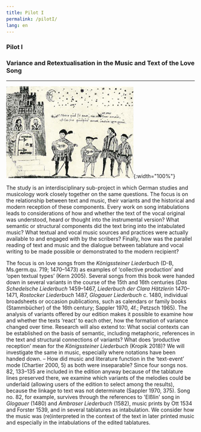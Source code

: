 ```yaml
---
title: Pilot I
permalink: /pilotI/
lang: en
---
```


### Pilot I
### Variance and Retextualisation in the Music and Text of the Love Song
___
![](/assets/img/Hofieren_Dohna.png "Federzeichnung aus dem verschollenen Stammbuch des Burggrafen Achatius zu Dohna, um 1550 (Bildzitat nach: Walter Salmen Musikleben im 16. Jahrhundert (Musikgeschichte in Bildern III/9), Leipzig 1976, S. 146"){:width="100%"}

The study is an interdisciplinary sub-project in which German studies and musicology work closely together on the same questions. The focus is on the relationship between text and music, their variants and the historical and modern reception of these components. Every work on song intabulations leads to considerations of how and whether the text of the vocal original was understood, heard or thought into the instrumental version? What semantic or structural components did the text bring into the intabulated music? What textual and vocal music sources and practices were actually available to and engaged with by the scribers? Finally, how was the parallel reading of text and music and the dialogue between tablature and vocal writing to be made possible or demonstrated to the modern recipient? 

The focus is on love songs from the _Königssteiner Liederbuch_ (D-B, Ms.germ.qu.
719; 1470–1473) as examples of ‘collective production’ and ‘open textual types’ (Kern 2005). Several
songs from this book were handed down in several variants in the course of the 15th and 16th
centuries (_Das Schedelsche Liederbuch_ 1459–1467, _Liederbuch der Clara Hätzlerin_ 1470–1471,
_Rostocker Liederbuch_ 1487, _Glogauer Liederbuch_ c. 1480, individual broadsheets or occasion
publications, such as calendars or family books (Stammbücher) of the 16th century; Sappler 1970,
4f.; Petzsch 1965). The analysis of variants offered by our edition makes it possible to examine how
and whether the texts ‘react’ to each other, how the formation of variance changed over time.
Research will also extend to: What social contexts can be established on the basis of semantic,
including metaphoric, references in the text and structural connections of variants? What does
’productive reception’ mean for the _Königssteiner Liederbuch_ (Kropik 2018)? We will investigate the
same in music, especially where notations have been handed down. – How did music and literature
function in the ‘text-event’ mode (Chartier 2000, 5) as both were inseparable? Since four songs nos. 82, 133–135 are included in the edition anyway because of the tablature lines preserved there, we
examine which variants of the melodies could be underlaid (allowing users of the edition to select
among the results), because the linkage to text was not determinate (Sappler 1970, 375). Song no.
82, for example, survives through the references to 'Elßlin' song in _Glogauer_ (1480) and _Ambraser
Liederbuch_ (1582), music prints by Ott 1534 and Forster 1539, and in several tablatures as
intabulation. We consider how the music was (re)interpreted in the context of the text in later printed
music and especially in the intabulations of the edited tablatures.
